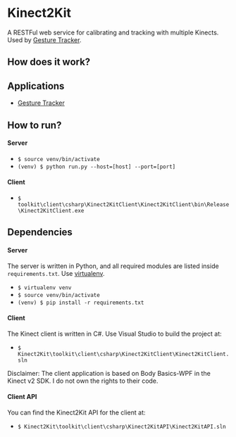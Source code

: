 # Kinect2Kit
A RESTFul web service for calibrating and tracking with multiple Kinects. Used by [Gesture Tracker](https://github.com/cjw-charleswu/GestureTracker).

## How does it work?

## Applications

* [Gesture Tracker](https://github.com/cjw-charleswu/GestureTracker)

## How to run?
#### Server

- `$ source venv/bin/activate`
- `(venv) $ python run.py --host=[host] --port=[port]`

#### Client

- `$ toolkit\client\csharp\Kinect2KitClient\Kinect2KitClient\bin\Release\Kinect2KitClient.exe`


## Dependencies
#### Server
The server is written in Python, and all required modules are listed inside `requirements.txt`. Use [virtualenv](http://docs.python-guide.org/en/latest/dev/virtualenvs/).

- `$ virtualenv venv`
- `$ source venv/bin/activate`
- `(venv) $ pip install -r requirements.txt`

#### Client
The Kinect client is written in C#. Use Visual Studio to build the project at:

- `$ Kinect2Kit\toolkit\client\csharp\Kinect2KitClient\Kinect2KitClient.sln`

Disclaimer: The client application is based on Body Basics-WPF in the Kinect v2 SDK. I do not own the rights to their code.

#### Client API

You can find the Kinect2Kit API for the client at:

- `$ Kinect2Kit\toolkit\client\csharp\Kinect2KitAPI\Kinect2KitAPI.sln`
